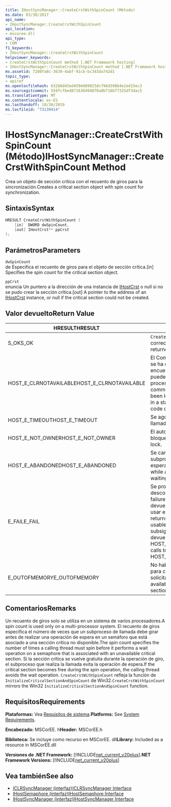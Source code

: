 ```yaml
---
title: IHostSyncManager::CreateCrstWithSpinCount (Método)
ms.date: 03/30/2017
api_name:
- IHostSyncManager.CreateCrstWithSpinCount
api_location:
- mscoree.dll
api_type:
- COM
f1_keywords:
- IHostSyncManager::CreateCrstWithSpinCount
helpviewer_keywords:
- CreateCrstWithSpinCount method [.NET Framework hosting]
- IHostSyncManager::CreateCrstWithSpinCount method [.NET Framework hosting]
ms.assetid: 7280fa8c-3639-4abf-91cb-bc343da742d1
topic_type:
- apiref
ms.openlocfilehash: 632b8d43ed459d489825dc796d39864e2ed15ec3
ms.sourcegitcommit: 559fcfbe4871636494870a8b716bf7325df34ac5
ms.translationtype: MT
ms.contentlocale: es-ES
ms.lasthandoff: 10/30/2019
ms.locfileid: "73139414"
---
```

# <a name="ihostsyncmanagercreatecrstwithspincount-method"></a><span data-ttu-id="5d40d-102">IHostSyncManager::CreateCrstWithSpinCount (Método)</span><span class="sxs-lookup"><span data-stu-id="5d40d-102">IHostSyncManager::CreateCrstWithSpinCount Method</span></span>
<span data-ttu-id="5d40d-103">Crea un objeto de sección crítica con el recuento de giros para la sincronización.</span><span class="sxs-lookup"><span data-stu-id="5d40d-103">Creates a critical section object with spin count for synchronization.</span></span>  
  
## <a name="syntax"></a><span data-ttu-id="5d40d-104">Sintaxis</span><span class="sxs-lookup"><span data-stu-id="5d40d-104">Syntax</span></span>  
  
```cpp  
HRESULT CreateCrstWithSpinCount (  
    [in]  DWORD dwSpinCount,  
    [out] IHostCrst** ppCrst  
);  
```  
  
## <a name="parameters"></a><span data-ttu-id="5d40d-105">Parámetros</span><span class="sxs-lookup"><span data-stu-id="5d40d-105">Parameters</span></span>  
 `dwSpinCount`  
 <span data-ttu-id="5d40d-106">de Especifica el recuento de giros para el objeto de sección crítica.</span><span class="sxs-lookup"><span data-stu-id="5d40d-106">[in] Specifies the spin count for the critical section object.</span></span>  
  
 `ppCrst`  
 <span data-ttu-id="5d40d-107">enuncia Un puntero a la dirección de una instancia de [IHostCrst](../../../../docs/framework/unmanaged-api/hosting/ihostcrst-interface.md) o null si no se pudo crear la sección crítica.</span><span class="sxs-lookup"><span data-stu-id="5d40d-107">[out] A pointer to the address of an [IHostCrst](../../../../docs/framework/unmanaged-api/hosting/ihostcrst-interface.md) instance, or null if the critical section could not be created.</span></span>  
  
## <a name="return-value"></a><span data-ttu-id="5d40d-108">Valor devuelto</span><span class="sxs-lookup"><span data-stu-id="5d40d-108">Return Value</span></span>  
  
|<span data-ttu-id="5d40d-109">HRESULT</span><span class="sxs-lookup"><span data-stu-id="5d40d-109">HRESULT</span></span>|<span data-ttu-id="5d40d-110">Descripción</span><span class="sxs-lookup"><span data-stu-id="5d40d-110">Description</span></span>|  
|-------------|-----------------|  
|<span data-ttu-id="5d40d-111">S_OK</span><span class="sxs-lookup"><span data-stu-id="5d40d-111">S_OK</span></span>|<span data-ttu-id="5d40d-112">`CreateCrstWithSpinCount` devolvió correctamente.</span><span class="sxs-lookup"><span data-stu-id="5d40d-112">`CreateCrstWithSpinCount` returned successfully.</span></span>|  
|<span data-ttu-id="5d40d-113">HOST_E_CLRNOTAVAILABLE</span><span class="sxs-lookup"><span data-stu-id="5d40d-113">HOST_E_CLRNOTAVAILABLE</span></span>|<span data-ttu-id="5d40d-114">El Common Language Runtime (CLR) no se ha cargado en un proceso o el CLR se encuentra en un estado en el que no puede ejecutar código administrado ni procesar la llamada correctamente.</span><span class="sxs-lookup"><span data-stu-id="5d40d-114">The common language runtime (CLR) has not been loaded into a process, or the CLR is in a state in which it cannot run managed code or process the call successfully.</span></span>|  
|<span data-ttu-id="5d40d-115">HOST_E_TIMEOUT</span><span class="sxs-lookup"><span data-stu-id="5d40d-115">HOST_E_TIMEOUT</span></span>|<span data-ttu-id="5d40d-116">Se agotó el tiempo de espera de la llamada.</span><span class="sxs-lookup"><span data-stu-id="5d40d-116">The call timed out.</span></span>|  
|<span data-ttu-id="5d40d-117">HOST_E_NOT_OWNER</span><span class="sxs-lookup"><span data-stu-id="5d40d-117">HOST_E_NOT_OWNER</span></span>|<span data-ttu-id="5d40d-118">El autor de la llamada no posee el bloqueo.</span><span class="sxs-lookup"><span data-stu-id="5d40d-118">The caller does not own the lock.</span></span>|  
|<span data-ttu-id="5d40d-119">HOST_E_ABANDONED</span><span class="sxs-lookup"><span data-stu-id="5d40d-119">HOST_E_ABANDONED</span></span>|<span data-ttu-id="5d40d-120">Se canceló un evento mientras un subproceso o fibra bloqueados estaba esperando en él.</span><span class="sxs-lookup"><span data-stu-id="5d40d-120">An event was canceled while a blocked thread or fiber was waiting on it.</span></span>|  
|<span data-ttu-id="5d40d-121">E_FAIL</span><span class="sxs-lookup"><span data-stu-id="5d40d-121">E_FAIL</span></span>|<span data-ttu-id="5d40d-122">Se produjo un error grave desconocido.</span><span class="sxs-lookup"><span data-stu-id="5d40d-122">An unknown catastrophic failure occurred.</span></span> <span data-ttu-id="5d40d-123">Cuando un método devuelve E_FAIL, el CLR ya no se puede usar en el proceso.</span><span class="sxs-lookup"><span data-stu-id="5d40d-123">When a method returns E_FAIL, the CLR is no longer usable within the process.</span></span> <span data-ttu-id="5d40d-124">Las llamadas subsiguientes a métodos de hospedaje devuelven HOST_E_CLRNOTAVAILABLE.</span><span class="sxs-lookup"><span data-stu-id="5d40d-124">Subsequent calls to hosting methods return HOST_E_CLRNOTAVAILABLE.</span></span>|  
|<span data-ttu-id="5d40d-125">E_OUTOFMEMORY</span><span class="sxs-lookup"><span data-stu-id="5d40d-125">E_OUTOFMEMORY</span></span>|<span data-ttu-id="5d40d-126">No había suficiente memoria disponible para crear la sección crítica solicitada.</span><span class="sxs-lookup"><span data-stu-id="5d40d-126">Not enough memory was available to create the requested critical section.</span></span>|  
  
## <a name="remarks"></a><span data-ttu-id="5d40d-127">Comentarios</span><span class="sxs-lookup"><span data-stu-id="5d40d-127">Remarks</span></span>  
 <span data-ttu-id="5d40d-128">Un recuento de giros solo se utiliza en un sistema de varios procesadores.</span><span class="sxs-lookup"><span data-stu-id="5d40d-128">A spin count is used only on a multi-processor system.</span></span> <span data-ttu-id="5d40d-129">El recuento de giros especifica el número de veces que un subproceso de llamada debe girar antes de realizar una operación de espera en un semáforo que está asociado a una sección crítica no disponible.</span><span class="sxs-lookup"><span data-stu-id="5d40d-129">The spin count specifies the number of times a calling thread must spin before it performs a wait operation on a semaphore that is associated with an unavailable critical section.</span></span> <span data-ttu-id="5d40d-130">Si la sección crítica se vuelve gratuita durante la operación de giro, el subproceso que realiza la llamada evita la operación de espera.</span><span class="sxs-lookup"><span data-stu-id="5d40d-130">If the critical section becomes free during the spin operation, the calling thread avoids the wait operation.</span></span> <span data-ttu-id="5d40d-131">`CreateCrstWithSpinCount` refleja la función de `InitializeCriticalSectionAndSpinCount` de Win32.</span><span class="sxs-lookup"><span data-stu-id="5d40d-131">`CreateCrstWithSpinCount` mirrors the Win32 `InitializeCriticalSectionAndSpinCount` function.</span></span>  
  
## <a name="requirements"></a><span data-ttu-id="5d40d-132">Requisitos</span><span class="sxs-lookup"><span data-stu-id="5d40d-132">Requirements</span></span>  
 <span data-ttu-id="5d40d-133">**Plataformas:** Vea [Requisitos de sistema](../../../../docs/framework/get-started/system-requirements.md).</span><span class="sxs-lookup"><span data-stu-id="5d40d-133">**Platforms:** See [System Requirements](../../../../docs/framework/get-started/system-requirements.md).</span></span>  
  
 <span data-ttu-id="5d40d-134">**Encabezado:** MSCorEE. h</span><span class="sxs-lookup"><span data-stu-id="5d40d-134">**Header:** MSCorEE.h</span></span>  
  
 <span data-ttu-id="5d40d-135">**Biblioteca:** Se incluye como recurso en MSCorEE. dll</span><span class="sxs-lookup"><span data-stu-id="5d40d-135">**Library:** Included as a resource in MSCorEE.dll</span></span>  
  
 <span data-ttu-id="5d40d-136">**Versiones de .NET Framework:** [!INCLUDE[net_current_v20plus](../../../../includes/net-current-v20plus-md.md)]</span><span class="sxs-lookup"><span data-stu-id="5d40d-136">**.NET Framework Versions:** [!INCLUDE[net_current_v20plus](../../../../includes/net-current-v20plus-md.md)]</span></span>  
  
## <a name="see-also"></a><span data-ttu-id="5d40d-137">Vea también</span><span class="sxs-lookup"><span data-stu-id="5d40d-137">See also</span></span>

- [<span data-ttu-id="5d40d-138">ICLRSyncManager (interfaz)</span><span class="sxs-lookup"><span data-stu-id="5d40d-138">ICLRSyncManager Interface</span></span>](../../../../docs/framework/unmanaged-api/hosting/iclrsyncmanager-interface.md)
- [<span data-ttu-id="5d40d-139">IHostSemaphore (interfaz)</span><span class="sxs-lookup"><span data-stu-id="5d40d-139">IHostSemaphore Interface</span></span>](../../../../docs/framework/unmanaged-api/hosting/ihostsemaphore-interface.md)
- [<span data-ttu-id="5d40d-140">IHostSyncManager (interfaz)</span><span class="sxs-lookup"><span data-stu-id="5d40d-140">IHostSyncManager Interface</span></span>](../../../../docs/framework/unmanaged-api/hosting/ihostsyncmanager-interface.md)
